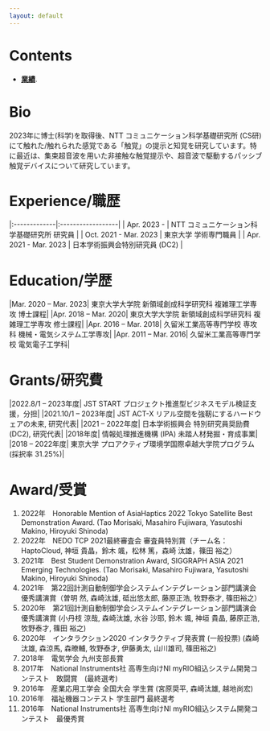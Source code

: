 ```yaml
---
layout: default
---
```


# Contents
- [**業績**](./publication.html).

# Bio 
2023年に博士(科学)を取得後、NTT コミュニケーション科学基礎研究所 (CS研)にて触れた/触れられた感覚である「触覚」の提示と知覚を研究しています。特に最近は、集束超音波を用いた非接触な触覚提示や、超音波で駆動するパッシブ触覚デバイスについて研究しています。

# Experience/職歴
|:-------------|:------------------|
| Apr. 2023 -           | NTT コミュニケーション科学基礎研究所 研究員 | 
| Oct. 2021 - Mar. 2023 | 東京大学 学術専門職員                      | 
| Apr. 2021 - Mar. 2023 | 日本学術振興会特別研究員 (DC2)             | 

# Education/学歴
|Mar. 2020 –	Mar. 2023| 東京大学大学院 新領域創成科学研究科 複雑理工学専攻 博士課程|
|Apr. 2018 – Mar. 2020| 東京大学大学院 新領域創成科学研究科 複雑理工学専攻 修士課程|
|Apr. 2016 – Mar. 2018| 久留米工業高等専門学校 専攻科 機械・電気システム工学専攻|
|Apr. 2011 – Mar. 2016| 久留米工業高等専門学校 電気電子工学科|

# Grants/研究費
|2022.8/1 – 2023年度| JST START プロジェクト推進型ビジネスモデル検証支援，分担|
|2021.10/1 – 2023年度| JST ACT-X リアル空間を強靭にするハードウェアの未来, 研究代表|
|2021 – 2022年度| 日本学術振興会 特別研究員奨励費 (DC2), 研究代表|
|2018年度| 情報処理推進機構 (IPA) 未踏人材発掘・育成事業|
|2018 – 2022年度| 東京大学 プロアクティブ環境学国際卓越大学院プログラム (採択率 31.25%)|

# Award/受賞
 1. 2022年　Honorable Mention of AsiaHaptics 2022 Tokyo Satellite Best Demonstration Award. (Tao Morisaki, Masahiro Fujiwara, Yasutoshi Makino, Hiroyuki Shinoda)
 1. 2022年　NEDO TCP 2021最終審査会 審査員特別賞（チーム名：HaptoCloud, 神垣 貴晶，鈴木 颯，松林 篤，森崎 汰雄，篠田 裕之）
 1. 2021年　Best Student Demonstration Award, SIGGRAPH ASIA 2021 Emerging Technologies. (Tao Morisaki, Masahiro Fujiwara, Yasutoshi Makino, Hiroyuki Shinoda)
 1. 2021年　第22回計測自動制御学会システムインテグレーション部門講演会優秀講演賞（曽明 然, 森崎汰雄, 砥出悠太郎, 藤原正浩, 牧野泰才, 篠田裕之）
 1. 2020年　第21回計測自動制御学会システムインテグレーション部門講演会優秀講演賞 (小丹枝 涼哉, 森崎汰雄, 水谷 沙耶, 鈴木 颯, 神垣 貴晶, 藤原正浩, 牧野泰才, 篠田 裕之)
 1. 2020年　インタラクション2020 インタラクティブ発表賞 (一般投票) (森崎汰雄, 森涼馬, 森暸輔, 牧野泰才, 伊藤勇太, 山川雄司, 篠田裕之)
 1. 2018年　電気学会 九州支部長賞
 1. 2017年　National Instruments社 高専生向けNI myRIO組込システム開発コンテスト　敢闘賞　(最終選考)
 1. 2016年　産業応用工学会 全国大会 学生賞 (宮原奨平, 森崎汰雄, 越地尚宏)
 1. 2016年　福祉機器コンテスト 学生部門 最終選考
 1. 2016年　National Instruments社 高専生向けNI myRIO組込システム開発コンテスト　最優秀賞